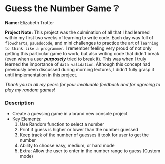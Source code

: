 # Guess the Number Game :grey_question:

**Name:** Elizabeth Trotter

**Project Note:** This project was the culmination of all that I had learned within my first two weeks of learning to write code. Each day was full of `flowcharts`, `psuedocode`, and mini challenges to practice the art of `learning to think like a programmer`. I remember feeling very proud of not only getting this particular game to work, but also writing code that didn't break (even when a user ***purposely*** tried to break it). This was when I truly learned the importance of `data validation`. Although this concept had previously been discussed during morning lectures, I didn't fully grasp it until implementation in this project. 

*Thank you to all my peers for your invaluable feedback and for agreeing to play my random games!*


### Description
- Create a guessing game in a brand new console project
- Key Elements: 
    1. Use Random function to select a number
    2. Print if guess is higher or lower than the number guessed
    3. Keep track of the number of guesses it took for user to get the number
    4. Ability to choose easy, medium, or hard mode
    5. Extra: Allow the user to enter in the number range to guess (Custom mode)